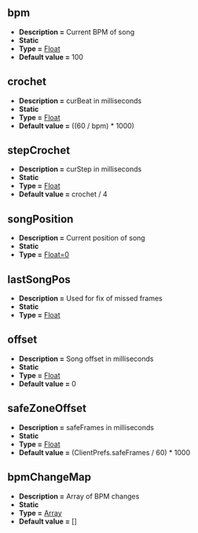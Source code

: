 ## bpm
* **Description =** Current BPM of song
* **Static**
* **Type =** [Float](https://api.haxeflixel.com/Float.html)
* **Default value =** 100

## crochet
* **Description =** curBeat in milliseconds
* **Static**
* **Type =** [Float](https://api.haxeflixel.com/Float.html)
* **Default value =** ((60 / bpm) * 1000)

## stepCrochet
* **Description =** curStep in milliseconds
* **Static**
* **Type =** [Float](https://api.haxeflixel.com/Float.html)
* **Default value =** crochet / 4

## songPosition
* **Description =** Current position of song
* **Static**
* **Type =** [Float=0](https://api.haxeflixel.com/Float=0.html)

## lastSongPos
* **Description =** Used for fix of missed frames
* **Static**
* **Type =** [Float](https://api.haxeflixel.com/Float.html)

## offset
* **Description =** Song offset in milliseconds
* **Static**
* **Type =** [Float](https://api.haxeflixel.com/Float.html)
* **Default value =** 0

## safeZoneOffset
* **Description =** safeFrames in milliseconds
* **Static**
* **Type =** [Float](https://api.haxeflixel.com/Float.html)
* **Default value =** (ClientPrefs.safeFrames / 60) * 1000

## bpmChangeMap
* **Description =** Array of BPM changes
* **Static**
* **Type =** [Array<BPMChangeEvent>](https://api.haxeflixel.com/Array.html)
* **Default value =** []

